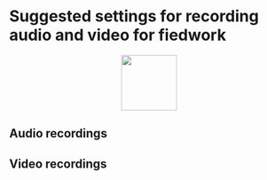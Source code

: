 # Suggested settings for recording audio and video for fiedwork

<p align="center">
  <img height="100" src="images/lumetri_scope.gif">
</p>

## Audio recordings


## Video recordings


